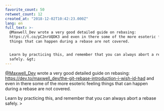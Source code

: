 ```yaml
---
favorite_count: 50
retweet_count: 12
created_at: "2018-12-02T10:42:23.000Z"
lang: en
full_text: >-
  @Maxwell_Dev wrote a very good detailed guide on rebasing:
  https://t.co/pC2nrUQDK3 and even in there some of the more esoteric feeling
  things that can happen during a rebase are not covered.


  Learn by practicing this, and remember that you can always abort a rebase
  safely. &gt;
---
```


[@Maxwell_Dev](https://twitter.com/Maxwell_Dev) wrote a very good detailed guide
on rebasing:
<https://dev.to/maxwell_dev/the-git-rebase-introduction-i-wish-id-had> and even
in there some of the more esoteric feeling things that can happen during a
rebase are not covered.

Learn by practicing this, and remember that you can always abort a rebase
safely. &gt;
